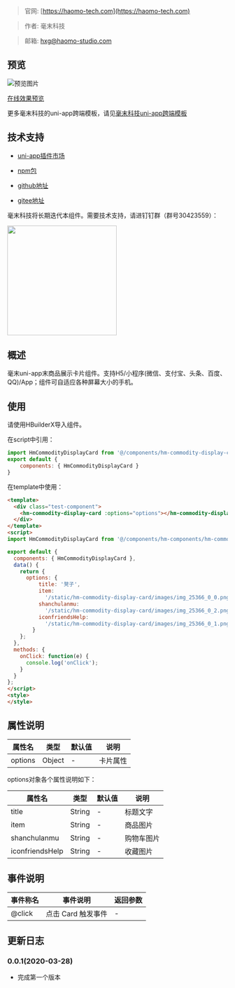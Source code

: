 > 官网: [https://haomo-tech.com](https://haomo-tech.com)

> 作者: 毫末科技

> 邮箱: hxg@haomo-studio.com

## 预览

![预览图片](http://downloads.haomo-tech.com/uniapp/hm-commodity-display-card.png)

[在线效果预览](http://template.uniapp.haomo-tech.com/pages/haomo/test-component/hm-commodity-display-card)

更多毫末科技的uni-app跨端模板，请见[毫末科技uni-app跨端模板](https://haomo-tech.com/sale.html)

## 技术支持

* [uni-app插件市场](https://ext.dcloud.net.cn/plugin?id=1519)

* [npm包](https://www.npmjs.com/package/hm-uniapp-commodity-display-card)

* [github地址](https://github.com/haomo-studio/hm-uniapp-commodity-display-card)

* [gitee地址](https://gitee.com/haomo/hm-uniapp-commodity-display-card)

毫末科技将长期迭代本组件。需要技术支持，请进钉钉群（群号30423559）：

<img width="250" src="http://downloads.haomo-tech.com/%E6%AF%AB%E6%9C%ABuniapp%E7%BB%84%E4%BB%B6%E6%8A%80%E6%9C%AF%E6%94%AF%E6%8C%81.jpg">

## 概述

毫末uni-app末商品展示卡片组件。支持H5/小程序(微信、支付宝、头条、百度、QQ)/App；组件可自适应各种屏幕大小的手机。

## 使用

请使用HBuilderX导入组件。

在script中引用：

```javascript
import HmCommodityDisplayCard from '@/components/hm-commodity-display-card/index.vue'
export default {
    components: { HmCommodityDisplayCard }
}
```

在template中使用：

```html
<template>
  <div class="test-component">
    <hm-commodity-display-card :options="options"></hm-commodity-display-card>
  </div>
</template>
<script>
import HmCommodityDisplayCard from '@/components/hm-components/hm-commodity-display-card/index.vue'

export default {
  components: { HmCommodityDisplayCard },
  data() {
    return {
      options: {
          title: '凳子',
          item:
            '/static/hm-commodity-display-card/images/img_25366_0_0.png',
          shanchulanmu:
            '/static/hm-commodity-display-card/images/img_25366_0_2.png',
          iconfriendsHelp:
            '/static/hm-commodity-display-card/images/img_25366_0_1.png'
        }
    };
  },
  methods: {
    onClick: function(e) {
      console.log('onClick');
    }
  }
};
</script>
<style>
</style>

```

## 属性说明

| 属性名        | 类型     | 默认值 | 说明                                                                       |
|-----------   |---------|--------|----------------------------------------------------------------------------|
| options        | Object  | -      | 卡片属性                                                                   |

options对象各个属性说明如下：

| 属性名        | 类型     | 默认值 | 说明                                                                       |
|-----------   |---------|--------|----------------------------------------------------------------------------|
| title        | String  | -      | 标题文字                                                                   |
| item        | String  | -      | 商品图片                                                                   |
| shanchulanmu        | String  | -      | 购物车图片                                                                   |
| iconfriendsHelp        | String  | -      | 收藏图片                                                                   |

## 事件说明

| 事件称名   | 事件说明           | 返回参数 |
|----------|--------------------|----------|
| @click   | 点击 Card 触发事件 | -        |

## 更新日志

### 0.0.1(2020-03-28)

* 完成第一个版本
